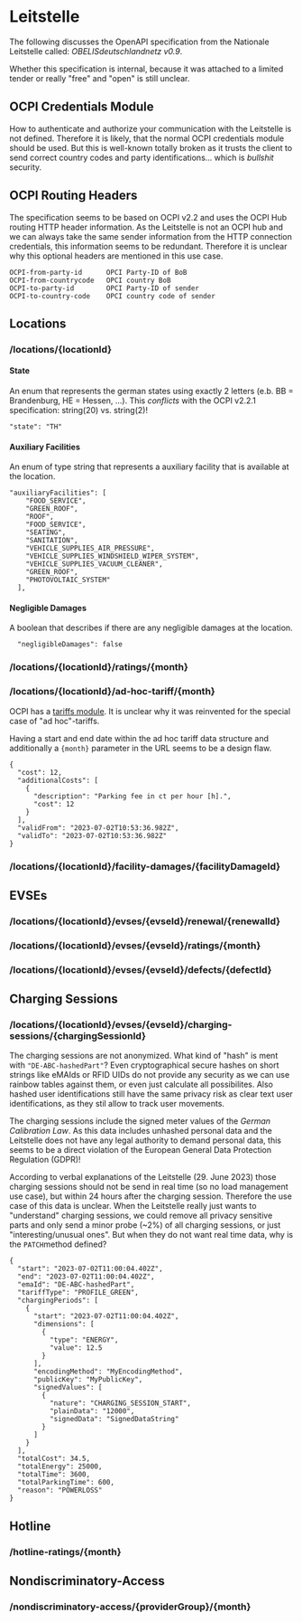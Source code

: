 # Leitstelle

The following discusses the OpenAPI specification from the Nationale Leitstelle called: *OBELISdeutschlandnetz v0.9*.

Whether this specification is internal, because it was attached to a limited tender or really "free" and "open" is still unclear.

## OCPI Credentials Module

How to authenticate and authorize your communication with the Leitstelle is not defined. Therefore it is likely, that the normal OCPI credentials module should be used. But this is well-known totally broken as it trusts the client to send correct country codes and party identifications... which is *bullshit* security.

## OCPI Routing Headers

The specification seems to be based on OCPI v2.2 and uses the OCPI Hub routing HTTP header information. As the Leitstelle is not an OCPI hub and we can always take the same sender information from the HTTP connection credentials, this information seems to be redundant. Therefore it is unclear why this optional headers are mentioned in this use case.

```
OCPI-from-party-id      OPCI Party-ID of BoB
OCPI-from-countrycode   OPCI country BoB
OCPI-to-party-id        OPCI Party-ID of sender
OCPI-to-country-code    OPCI country code of sender
```


## Locations

### /locations/{locationId}

#### State

An enum that represents the german states using exactly 2 letters (e.b. BB = Brandenburg, HE = Hessen, ...).
This *conflicts* with the OCPI v2.2.1 specification: string(20) vs. string(2)!

```
"state": "TH"

```


#### Auxiliary Facilities

An enum of type string that represents a auxiliary facility that is available at the location.

```
"auxiliaryFacilities": [
    "FOOD_SERVICE",
    "GREEN_ROOF",
    "ROOF",
    "FOOD_SERVICE",
    "SEATING",
    "SANITATION",
    "VEHICLE_SUPPLIES_AIR_PRESSURE",
    "VEHICLE_SUPPLIES_WINDSHIELD_WIPER_SYSTEM",
    "VEHICLE_SUPPLIES_VACUUM_CLEANER",
    "GREEN_ROOF",
    "PHOTOVOLTAIC_SYSTEM"
  ],
```

#### Negligible Damages

A boolean that describes if there are any negligible damages at the location.

```
  "negligibleDamages": false
```

### /locations/{locationId}/ratings/{month}



### /locations/{locationId}/ad-hoc-tariff/{month}

OCPI has a [tariffs module](https://github.com/ocpi/ocpi/blob/release-2.2.1-bugfixes/mod_tariffs.asciidoc). It is unclear why it was reinvented for the special case of "ad hoc"-tariffs.

Having a start and end date within the ad hoc tariff data structure and additionally a `{month}` parameter in the URL seems to be a design flaw.

```
{
  "cost": 12,
  "additionalCosts": [
    {
      "description": "Parking fee in ct per hour [h].",
      "cost": 12
    }
  ],
  "validFrom": "2023-07-02T10:53:36.982Z",
  "validTo": "2023-07-02T10:53:36.982Z"
}
```



### /locations/{locationId}/facility-damages/{facilityDamageId}




## EVSEs

### /locations/{locationId}/evses/{evseId}/renewal/{renewalId}


### /locations/{locationId}/evses/{evseId}/ratings/{month}


### /locations/{locationId}/evses/{evseId}/defects/{defectId}



## Charging Sessions

### /locations/{locationId}/evses/{evseId}/charging-sessions/{chargingSessionId}

The charging sessions are not anonymized. What kind of "hash" is ment with `"DE-ABC-hashedPart"`? Even cryptographical secure hashes on short strings like eMAIds or RFID UIDs do not provide any security as we can use rainbow tables against them, or even just calculate all possibilites. Also hashed user identifications still have the same privacy risk as clear text user identifications, as they stil allow to track user movements.

The charging sessions include the signed meter values of the *German Calibration Law*. As this data includes unhashed personal data and the Leitstelle does not have any legal authority to demand personal data, this seems to be a direct violation of the European General Data Protection Regulation (GDPR)!

According to verbal explanations of the Leitstelle (29. June 2023) those charging sessions should not be send in real time (so no load management use case), but within 24 hours after the charging session. Therefore the use case of this data is unclear. When the Leitstelle really just wants to "understand" charging sessions, we could remove all privacy sensitive parts and only send a minor probe (~2%) of all charging sessions, or just "interesting/unusual ones". But when they do not want real time data, why is the `PATCH`method defined?

```
{
  "start": "2023-07-02T11:00:04.402Z",
  "end": "2023-07-02T11:00:04.402Z",
  "emaId": "DE-ABC-hashedPart",
  "tariffType": "PROFILE_GREEN",
  "chargingPeriods": [
    {
      "start": "2023-07-02T11:00:04.402Z",
      "dimensions": [
        {
          "type": "ENERGY",
          "value": 12.5
        }
      ],
      "encodingMethod": "MyEncodingMethod",
      "publicKey": "MyPublicKey",
      "signedValues": [
        {
          "nature": "CHARGING_SESSION_START",
          "plainData": "12000",
          "signedData": "SignedDataString"
        }
      ]
    }
  ],
  "totalCost": 34.5,
  "totalEnergy": 25000,
  "totalTime": 3600,
  "totalParkingTime": 600,
  "reason": "POWERLOSS"
}
```


## Hotline

### /hotline-ratings/{month}



## Nondiscriminatory-Access

### /nondiscriminatory-access/{providerGroup}/{month}

